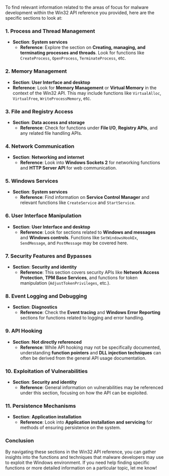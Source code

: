 To find relevant information related to the areas of focus for malware development within the Win32 API reference you provided, here are the specific sections to look at:

### 1. **Process and Thread Management**
   - **Section**: **System services**
     - **Reference**: Explore the section on **Creating, managing, and terminating processes and threads**. Look for functions like `CreateProcess`, `OpenProcess`, `TerminateProcess`, etc.

### 2. **Memory Management**
   - **Section**: **User Interface and desktop**
   - **Reference**: Look for **Memory Management** or **Virtual Memory** in the context of the Win32 API. This may include functions like `VirtualAlloc`, `VirtualFree`, `WriteProcessMemory`, etc.

### 3. **File and Registry Access**
   - **Section**: **Data access and storage**
     - **Reference**: Check for functions under **File I/O**, **Registry APIs**, and any related file handling APIs.

### 4. **Network Communication**
   - **Section**: **Networking and internet**
     - **Reference**: Look into **Windows Sockets 2** for networking functions and **HTTP Server API** for web communication.

### 5. **Windows Services**
   - **Section**: **System services**
     - **Reference**: Find information on **Service Control Manager** and relevant functions like `CreateService` and `StartService`.

### 6. **User Interface Manipulation**
   - **Section**: **User Interface and desktop**
     - **Reference**: Look for sections related to **Windows and messages** and **Windows controls**. Functions like `SetWindowsHookEx`, `SendMessage`, and `PostMessage` may be covered here.

### 7. **Security Features and Bypasses**
   - **Section**: **Security and identity**
     - **Reference**: This section covers security APIs like **Network Access Protection**, **TPM Base Services**, and functions for token manipulation (`AdjustTokenPrivileges`, etc.).

### 8. **Event Logging and Debugging**
   - **Section**: **Diagnostics**
     - **Reference**: Check the **Event tracing** and **Windows Error Reporting** sections for functions related to logging and error handling.

### 9. **API Hooking**
   - **Section**: **Not directly referenced**
     - **Reference**: While API hooking may not be specifically documented, understanding **function pointers** and **DLL injection techniques** can often be derived from the general API usage documentation.

### 10. **Exploitation of Vulnerabilities**
   - **Section**: **Security and identity**
     - **Reference**: General information on vulnerabilities may be referenced under this section, focusing on how the API can be exploited.

### 11. **Persistence Mechanisms**
   - **Section**: **Application installation**
     - **Reference**: Look into **Application installation and servicing** for methods of ensuring persistence on the system.

### Conclusion
By navigating these sections in the Win32 API reference, you can gather insights into the functions and techniques that malware developers may use to exploit the Windows environment. If you need help finding specific functions or more detailed information on a particular topic, let me know!
